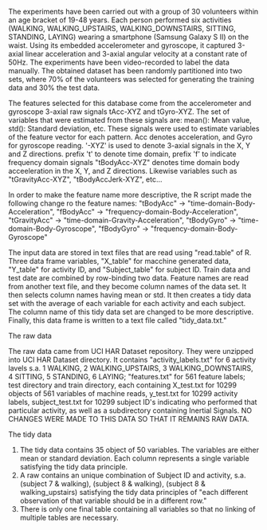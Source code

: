 The experiments have been carried out with a group of 30 volunteers within an age bracket of 19-48 years. Each person performed six activities (WALKING, WALKING_UPSTAIRS, WALKING_DOWNSTAIRS, SITTING, STANDING, LAYING) wearing a smartphone (Samsung Galaxy S II) on the waist. Using its embedded accelerometer and gyroscope, it captured 3-axial linear acceleration and 3-axial angular velocity at a constant rate of 50Hz. The experiments have been video-recorded to label the data manually. The obtained dataset has been randomly partitioned into two sets, where 70% of the volunteers was selected for generating the training data and 30% the test data.

The features selected for this database come from the accelerometer and gyroscope 3-axial raw signals tAcc-XYZ and tGyro-XYZ. The set of variables that were estimated from these signals are: mean(): Mean value, std(): Standard deviation, etc. These signals were used to estimate variables of the feature vector for each pattern. Acc denotes acceleration, and Gyro for gyroscope reading. '-XYZ' is used to denote 3-axial signals in the X, Y and Z directions.
prefix 't' to denote time domain, prefix 'f' to indicate frequency domain signals
"tBodyAcc-XYZ" denotes time domain body acceeleration in the X, Y, and Z directions. Likewise variables such as "tGravityAcc-XYZ", "tBodyAccJerk-XYZ", etc...

In order to make the feature name more descriptive, the R script made the following change ro the feature names:
"tBodyAcc" -> "time-domain-Body-Acceleration", "fBodyAcc" -> "frequency-domain-Body-Acceleration", "tGravityAcc" -> "time-domain-Gravity-Acceleration", "tBodyGyro" -> "time-domain-Body-Gyroscope", "fBodyGyro" -> "frequency-domain-Body-Gyroscope"

The input data are stored in text files that are read using "read.table" of R. Three data frame variables, "X_table" for macchine generated data, "Y_table" for activity ID, and "Subject_table" for subject ID. Train data and test date are combined by row-binding two data. Feature names are read from another text file, and they become column names of the data set. It then selects column names having mean or std. It then creates a tidy data set with the average of each variable for each activity and each subject. The column name of  this tidy data set are changed to be more descriptive. Finally, this data frame is written to a text file called "tidy_data.txt."


The raw data

The raw data came from UCI HAR Dataset repository. They were unzipped into UCI HAR Dataset directory. It contains "activity_labels.txt" for 6 activity lavels s.a. 1 WALKING, 2 WALKING_UPSTAIRS, 3 WALKING_DOWNSTAIRS, 4 SITTING, 5 STANDING, 6 LAYING; "features.txt" for 561 feature labels; test directory and train directory, each containing X_test.txt for 10299 objects of 561 variables of machine reads, y_test.txt for 10299 activity labels, subject_test.txt for 10299 subject ID's indicating who performed that particular activity, as well as a subdirectory containing Inertial Signals.
NO CHANGES WERE MADE TO THIS DATA SO THAT IT REMAINS RAW DATA.

The tidy data

1. The tidy data contains 35 object of 50 variables. The variables are either mean or standard deviation. Each column represents a single variable satisfying the tidy data principle.
2. A raw contains an unique combination of Subject ID and activity, s.a. (subject 7 & walking), (subject 8 & walking), (subject 8 & walking_upstairs) satisfying the tidy data principles of "each different observation of that variable should be in a different row."
3. There is only one final table containing all variables so that no linking of multiple tables are necessary.
